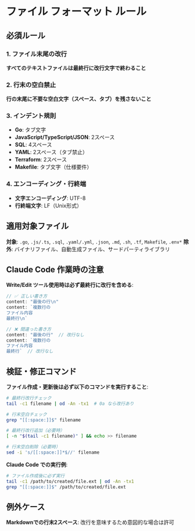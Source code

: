 # ファイル フォーマット ルール

## 必須ルール

### 1. ファイル末尾の改行
**すべてのテキストファイルは最終行に改行文字で終わること**

### 2. 行末の空白禁止
**行の末尾に不要な空白文字（スペース、タブ）を残さないこと**

### 3. インデント規則
- **Go**: タブ文字
- **JavaScript/TypeScript/JSON**: 2スペース
- **SQL**: 4スペース
- **YAML**: 2スペース（タブ禁止）
- **Terraform**: 2スペース
- **Makefile**: タブ文字（仕様要件）

### 4. エンコーディング・行終端
- **文字エンコーディング**: UTF-8
- **行終端文字**: LF（Unix形式）

## 適用対象ファイル

**対象**: `.go`, `.js/.ts`, `.sql`, `.yaml/.yml`, `.json`, `.md`, `.sh`, `.tf`, `Makefile`, `.env*`
**除外**: バイナリファイル、自動生成ファイル、サードパーティライブラリ

## Claude Code 作業時の注意

**Write/Edit ツール使用時は必ず最終行に改行を含める**:

```javascript
// ✅ 正しい書き方
content: "最後の行\n"
content: `複数行の
ファイル内容
最終行\n`

// ❌ 間違った書き方
content: "最後の行"  // 改行なし
content: `複数行の
ファイル内容
最終行`  // 改行なし
```

## 検証・修正コマンド

**ファイル作成・更新後は必ず以下のコマンドを実行すること**:

```bash
# 最終行改行チェック
tail -c1 filename | od -An -tx1  # 0a なら改行あり

# 行末空白チェック
grep "[[:space:]]$" filename

# 最終行改行追加（必要時）
[ -n "$(tail -c1 filename)" ] && echo >> filename

# 行末空白削除（必要時）
sed -i 's/[[:space:]]*$//' filename
```

**Claude Code での実行例**:
```bash
# ファイル作成後に必ず実行
tail -c1 /path/to/created/file.ext | od -An -tx1
grep "[[:space:]]$" /path/to/created/file.ext
```

## 例外ケース

**Markdownでの行末2スペース**: 改行を意味するため意図的な場合は許可
